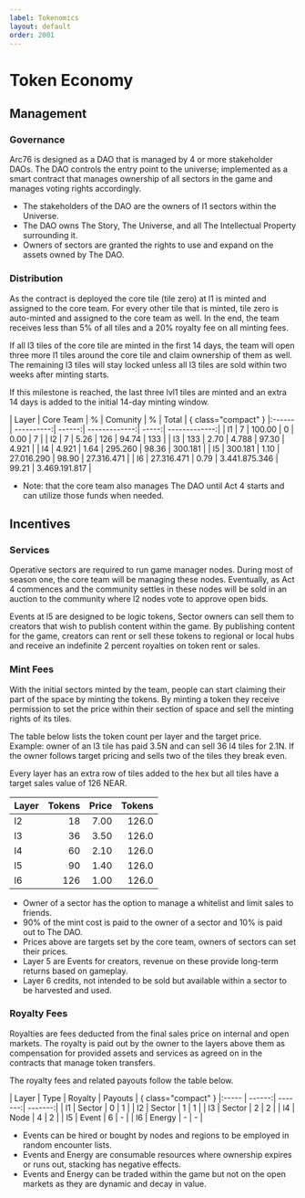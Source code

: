 ```yaml
---
label: Tokenomics
layout: default
order: 2001
---
```


# Token Economy

## Management

### Governance

Arc76 is designed as a DAO that is managed by 4 or more stakeholder DAOs. The DAO controls the entry point to the universe; implemented as a smart contract that manages ownership of all sectors in the game and manages voting rights accordingly.

* The stakeholders of the DAO are the owners of l1 sectors within the Universe. 
* The DAO owns The Story, The Universe, and all The Intellectual Property surrounding it.
* Owners of sectors are granted the rights to use and expand on the assets owned by The DAO.

### Distribution

As the contract is deployed the core tile (tile zero) at l1 is minted and assigned to the core team. For every other tile that is minted, tile zero is auto-minted and assigned to the core team as well. In the end, the team receives less than 5% of all tiles and a 20% royalty fee on all minting fees.

If all l3 tiles of the core tile are minted in the first 14 days, the team will open three more l1 tiles around the core tile and claim ownership of them as well. The remaining l3 tiles will stay locked unless all l3 tiles are sold within two weeks after minting starts.

If this milestone is reached, the last three lvl1 tiles are minted and an extra 14 days is added to the initial 14-day minting window.

          
| Layer |  Core Team |      % |      Comunity |     % |         Total |  { class="compact" }
|:------| ----------:| ------:| -------------:| -----:| -------------:|
| l1    |          7 | 100.00 |             0 |  0.00 |             7 |
| l2    |          7 |   5.26 |           126 | 94.74 |           133 |
| l3    |        133 |   2.70 |         4.788 | 97.30 |         4.921 |
| l4    |      4.921 |   1.64 |       295.260 | 98.36 |       300.181 |
| l5    |    300.181 |   1.10 |    27.016.290 | 98.90 |    27.316.471 |
| l6    | 27.316.471 |   0.79 | 3.441.875.346 | 99.21 | 3.469.191.817 |

* Note: that the core team also manages The DAO until Act 4 starts and can utilize those funds when needed.

## Incentives

### Services

Operative sectors are required to run game manager nodes. During most of season one, the core team will be managing these nodes. Eventually, as Act 4 commences and the community settles in these nodes will be sold in an auction to the community where l2 nodes vote to approve open bids.

Events at l5 are designed to be logic tokens, Sector owners can sell them to creators that wish to publish content within the game. By publishing content for the game, creators can rent or sell these tokens to regional or local hubs and receive an indefinite 2 percent royalties on token rent or sales.

### Mint Fees

With the initial sectors minted by the team, people can start claiming their part of the space by minting the tokens. By minting a token they receive permission to set the price within their section of space and sell the minting rights of its tiles. 

The table below lists the token count per layer and the target price. Example: owner of an l3 tile has paid 3.5N and can sell 36 l4 tiles for 2.1N. If the owner follows target pricing and sells two of the tiles they break even.

Every layer has an extra row of tiles added to the hex but all tiles have a target sales value of 126 NEAR.

| Layer | Tokens | Price |Tokens |
|:----- | ------:| -----:|------:|
| l2    |     18 |  7.00 | 126.0 |
| l3    |     36 |  3.50 | 126.0 |
| l4    |     60 |  2.10 | 126.0 |
| l5    |     90 |  1.40 | 126.0 |
| l6    |    126 |  1.00 | 126.0 |

* Owner of a sector has the option to manage a whitelist and limit sales to friends.
* 90% of the mint cost is paid to the owner of a sector and 10% is paid out to The DAO.
* Prices above are targets set by the core team, owners of sectors can set their prices.
* Layer 5 are Events for creators, revenue on these provide long-term returns based on gameplay.
* Layer 6 credits, not intended to be sold but available within a sector to be harvested and used.

### Royalty Fees

Royalties are fees deducted from the final sales price on internal and open markets. The royalty is paid out by the owner to the layers above them as compensation for provided assets and services as agreed on in the contracts that manage token transfers. 

The royalty fees and related payouts follow the table below.

| Layer |   Type | Royalty | Payouts | { class="compact" }
|:----- | ------:| -------:| -------:|
| l1    | Sector |       0 |       1 |
| l2    | Sector |       1 |       1 |
| l3    | Sector |       2 |       2 |
| l4    | Node   |       4 |       2 |
| l5    | Event  |       6 |       - |
| l6    | Energy |       - |       - |

* Events can be hired or bought by nodes and regions to be employed in random encounter lists.
* Events and Energy are consumable resources where ownership expires or runs out, stacking has negative effects.
* Events and Energy can be traded within the game but not on the open markets as they are dynamic and decay in value.
